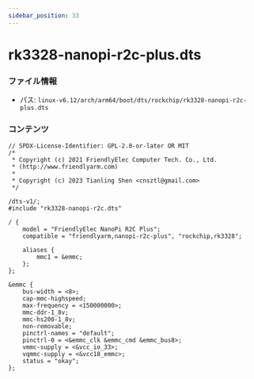 ```yaml
---
sidebar_position: 33
---
```

# rk3328-nanopi-r2c-plus.dts

### ファイル情報

- パス: `linux-v6.12/arch/arm64/boot/dts/rockchip/rk3328-nanopi-r2c-plus.dts`

### コンテンツ

```dts
// SPDX-License-Identifier: GPL-2.0-or-later OR MIT
/*
 * Copyright (c) 2021 FriendlyElec Computer Tech. Co., Ltd.
 * (http://www.friendlyarm.com)
 *
 * Copyright (c) 2023 Tianling Shen <cnsztl@gmail.com>
 */

/dts-v1/;
#include "rk3328-nanopi-r2c.dts"

/ {
	model = "FriendlyElec NanoPi R2C Plus";
	compatible = "friendlyarm,nanopi-r2c-plus", "rockchip,rk3328";

	aliases {
		mmc1 = &emmc;
	};
};

&emmc {
	bus-width = <8>;
	cap-mmc-highspeed;
	max-frequency = <150000000>;
	mmc-ddr-1_8v;
	mmc-hs200-1_8v;
	non-removable;
	pinctrl-names = "default";
	pinctrl-0 = <&emmc_clk &emmc_cmd &emmc_bus8>;
	vmmc-supply = <&vcc_io_33>;
	vqmmc-supply = <&vcc18_emmc>;
	status = "okay";
};

```
